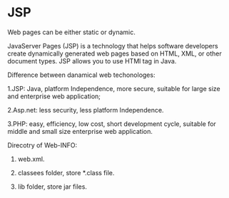 # JSP

Web pages can be either static or dynamic. 

JavaServer Pages (JSP) is a technology that helps software developers create dynamically generated web pages based on HTML, XML, or other document types. JSP allows you to use HTMl tag in Java.

Difference between danamical web techonologes:

1.JSP: Java, platform Independence, more secure, suitable for large size and enterprise web application;

2.Asp.net: less security, less platform Independence.

3.PHP:  easy, efficiency, low cost, short development cycle, suitable for middle and small size enterprise web application.

Direcotry of Web-INFO:

1. web.xml.

2. classees folder, store *.class file.

3. lib folder, store jar files.
